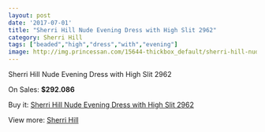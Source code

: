 ```yaml
---
layout: post
date: '2017-07-01'
title: "Sherri Hill Nude Evening Dress with High Slit 2962"
category: Sherri Hill
tags: ["beaded","high","dress","with","evening"]
image: http://img.princessan.com/15644-thickbox_default/sherri-hill-nude-evening-dress-with-high-slit-2962.jpg
---
```

Sherri Hill Nude Evening Dress with High Slit 2962

On Sales: **$292.086**
<a href="https://www.princessan.com/en/sherri-hill/7300-sherri-hill-nude-evening-dress-with-high-slit-2962.html"><amp-img layout="responsive" width="600" height="600" src="//img.princessan.com/15644-thickbox_default/sherri-hill-nude-evening-dress-with-high-slit-2962.jpg" alt="Sherri Hill Nude Evening Dress with High Slit 2962 0" /></a>

Buy it: [Sherri Hill Nude Evening Dress with High Slit 2962](https://www.princessan.com/en/sherri-hill/7300-sherri-hill-nude-evening-dress-with-high-slit-2962.html "Sherri Hill Nude Evening Dress with High Slit 2962")

View more: [Sherri Hill](https://www.princessan.com/en/57-sherri-hill "Sherri Hill")